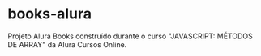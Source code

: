 # books-alura
Projeto Alura Books construído durante o curso "JAVASCRIPT: MÉTODOS DE ARRAY" da Alura Cursos Online.
